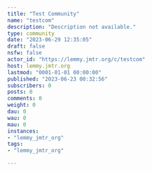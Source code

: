 ```yaml
---
title: "Test Community" 
name: "testcom"
description: "Description not available."
type: community
date: "2023-06-29 12:35:05"
draft: false
nsfw: false
actor_id: "https://lemmy.jmtr.org/c/testcom"
host: lemmy.jmtr.org
lastmod: "0001-01-01 00:00:00"
published: "2023-06-23 00:32:56"
subscribers: 0
posts: 0
comments: 0
weight: 0
dau: 0
wau: 0
mau: 0
instances:
- "lemmy_jmtr_org"
tags: 
- "lemmy_jmtr_org"

---
```

